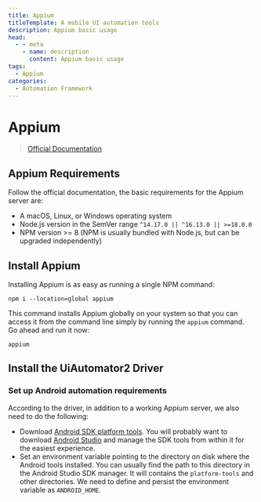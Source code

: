```yaml
---
title: Appium
titleTemplate: A mobile UI automation tools
description: Appium basic usage
head:
  - - meta
    - name: description
      content: Appium basic usage
tags:
  - Appium
categories:
  - Automation Framework
---
```


# Appium

> [Official Documentation](https://appium.io/)

## Appium Requirements

Follow the official documentation, the basic requirements for the Appium server are:

- A macOS, Linux, or Windows operating system
- Node.js version in the SemVer range `^14.17.0 || ^16.13.0 || >=18.0.0`
- NPM version >= 8 (NPM is usually bundled with Node.js, but can be upgraded independently)

## Install Appium

Installing Appium is as easy as running a single NPM command:

```shell
npm i --location=global appium
```

This command installs Appium globally on your system so that you can access it
from the command line simply by running the `appium` command. Go ahead and run
it now:

```shell
appium
```

## Install the UiAutomator2 Driver

### Set up Android automation requirements

According to the driver, in addition to a working Appium server, we also need to
do the following:

- Download [Android SDK platform tools](https://developer.android.com/studio/releases/platform-tools).
  You will probably want to download [Android Studio](https://developer.android.com/studio)
  and manage the SDK tools from within it for the easiest experience.
- Set an environment variable pointing to the directory on disk where the Android
  tools installed. You can usually find the path to this directory in the Android
  Studio SDK manager. It will contains the `platform-tools` and other directories.
  We need to define and persist the environment variable as `ANDROID_HOME`.
